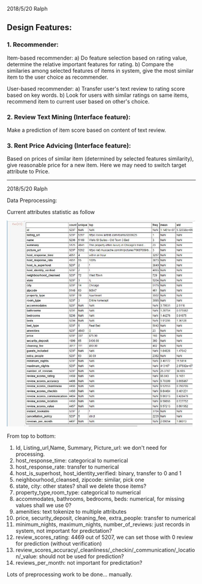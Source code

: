 2018/5/20 Ralph

## Design Features:
### 1. Recommender:
Item-based recommender:
a) Do feature selection based on rating value, determine the relative important features for rating. 
b) Compare the similaries among selected features of items in system, give the most similar item to the user choice as recommender.

User-based recommender:
a) Transfer user's text review to rating score based on key words.
b) Look for users with similar ratings on same items, recommend item to current user based on other's choice.

### 2. Review Text Mining (Interface feature):
Make a prediction of item score based on content of text review.

### 3. Rent Price Advicing (Interface feature):
Based on prices of similar item (determined by selected features similarity), give reasonable price for a new item.
Here we may need to switch target attribute to Price.

-------
2018/5/20 Ralph

Data Preprocessing:

Current attributes statistic as follow

![Attributes](/Attributes.jpg?raw=true "Attributes")

From top to bottom:
1. Id, Listing_url,Name, Summary, Picture_url: we don't need for processing.
2. host_response_time: categorical to numerical
3. host_response_rate: transfer to numerical
4. host_is_superhost, host_identity_verified: binary, transfer to 0 and 1
5. neighbourhood_cleansed, zipcode: similar,  pick one
6. state, city: other states? shall we delete those items?
7. property_type,room_type: categorical to numerical
8. accommodates, bathrooms, bedrooms, beds: numerical, for missing values shall we use 0?
9. amenities: text tokenize to multiple attributes
10. price, security_deposit, cleaning_fee, extra_people: transfer to numerical
11. minimum_nights, maximum_nights, number_of_reviews: just records in system, not important for predictation?
12. review_scores_rating: 4469 out of 5207, we can set those with 0 review for prediction (without verification)
13. review_scores_accuracy/_cleanliness/_checkin/_communication/_location/_value: should not be used for prediction?
14. reviews_per_month: not important for predictation?

Lots of preprocessing work to be done... manually.


